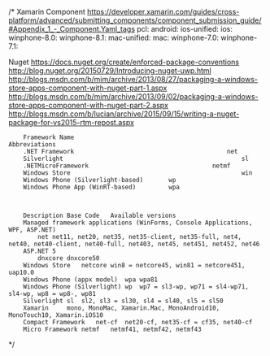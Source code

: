/*
Xamarin Component
https://developer.xamarin.com/guides/cross-platform/advanced/submitting_components/component_submission_guide/#Appendix_1_-_Component.Yaml_tags
		pcl:
		android:
		ios-unified:
		ios:
		winphone-8.0:
		winphone-8.1:
		mac-unified:
		mac:
		winphone-7.0:
		winphone-7.1:

Nuget
	https://docs.nuget.org/create/enforced-package-conventions
	http://blog.nuget.org/20150729/Introducing-nuget-uwp.html
	http://blogs.msdn.com/b/mim/archive/2013/08/27/packaging-a-windows-store-apps-component-with-nuget-part-1.aspx
	http://blogs.msdn.com/b/mim/archive/2013/09/02/packaging-a-windows-store-apps-component-with-nuget-part-2.aspx
	http://blogs.msdn.com/b/lucian/archive/2015/09/15/writing-a-nuget-package-for-vs2015-rtm-repost.aspx

		Framework Name											Abbreviations
		.NET Framework											net
		Silverlight													sl
		.NETMicroFramework									netmf
		Windows Store												win
		Windows Phone (Silverlight-based)		wp
		Windows Phone App (WinRT-based)			wpa



		Description	Base Code	Available versions
		Managed framework applications (WinForms, Console Applications, WPF, ASP.NET)
			net	net11, net20, net35, net35-client, net35-full, net4, net40, net40-client, net40-full, net403, net45, net451, net452, net46
		ASP.NET 5
			dnxcore	dnxcore50
		Windows Store	netcore	win8 = netcore45, win81 = netcore451, uap10.0
		Windows Phone (appx model)	wpa	wpa81
		Windows Phone (Silverlight)	wp	wp7 = sl3-wp, wp71 = sl4-wp71, sl4-wp, wp8 = wp8-, wp81
		Silverlight	sl	sl2, sl3 = sl30, sl4 = sl40, sl5 = sl50
		Xamarin		mono, MonoMac, Xamarin.Mac, MonoAndroid10, MonoTouch10, Xamarin.iOS10
		Compact Framework	net-cf	net20-cf, net35-cf = cf35, net40-cf
		Micro Framework	netmf	netmf41, netmf42, netmf43

*/
	